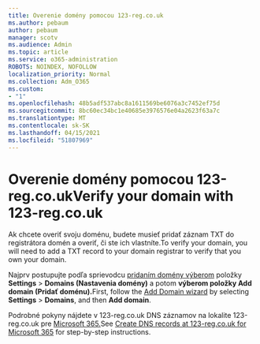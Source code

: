 ```yaml
---
title: Overenie domény pomocou 123-reg.co.uk
ms.author: pebaum
author: pebaum
manager: scotv
ms.audience: Admin
ms.topic: article
ms.service: o365-administration
ROBOTS: NOINDEX, NOFOLLOW
localization_priority: Normal
ms.collection: Adm_O365
ms.custom:
- "1"
ms.openlocfilehash: 48b5adf537abc8a1611569be6076a3c7452ef75d
ms.sourcegitcommit: 8bc60ec34bc1e40685e3976576e04a2623f63a7c
ms.translationtype: MT
ms.contentlocale: sk-SK
ms.lasthandoff: 04/15/2021
ms.locfileid: "51807969"
---
```

# <a name="verify-your-domain-with-123-regcouk"></a><span data-ttu-id="57774-102">Overenie domény pomocou 123-reg.co.uk</span><span class="sxs-lookup"><span data-stu-id="57774-102">Verify your domain with 123-reg.co.uk</span></span>

<span data-ttu-id="57774-103">Ak chcete overiť svoju doménu, budete musieť pridať záznam TXT do registrátora domén a overiť, či ste ich vlastníte.</span><span class="sxs-lookup"><span data-stu-id="57774-103">To verify your domain, you will need to add a TXT record to your domain registrar to verify that you own your domain.</span></span> 

<span data-ttu-id="57774-104">Najprv postupujte podľa sprievodcu [pridaním domény výberom](https://admin.microsoft.com/Adminportal#/Domains) položky **Settings** \> **Domains (Nastavenia domény)** a potom **výberom položky Add domain (Pridať doménu).**</span><span class="sxs-lookup"><span data-stu-id="57774-104">First, follow the [Add Domain wizard](https://admin.microsoft.com/Adminportal#/Domains) by selecting **Settings** \> **Domains**, and then **Add domain**.</span></span>
  
<span data-ttu-id="57774-105">Podrobné pokyny nájdete v 123-reg.co.uk DNS záznamov na lokalite 123-reg.co.uk pre [Microsoft 365.](https://docs.microsoft.com/microsoft-365/admin/dns/create-dns-records-at-123-reg-co-uk)</span><span class="sxs-lookup"><span data-stu-id="57774-105">See [Create DNS records at 123-reg.co.uk for Microsoft 365](https://docs.microsoft.com/microsoft-365/admin/dns/create-dns-records-at-123-reg-co-uk) for step-by-step instructions.</span></span>